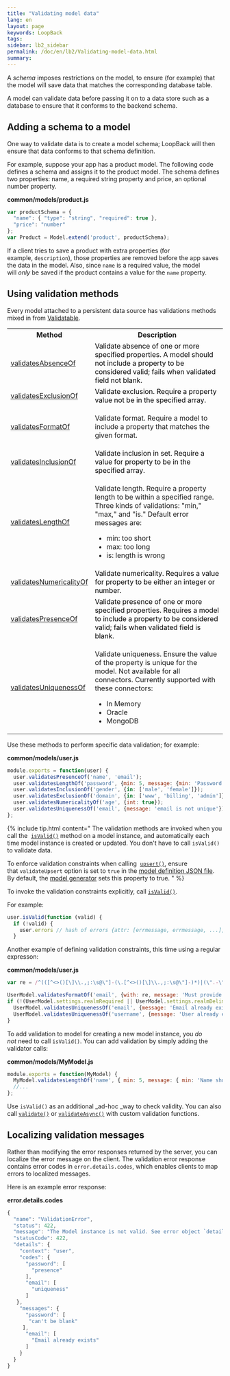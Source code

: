 ```yaml
---
title: "Validating model data"
lang: en
layout: page
keywords: LoopBack
tags:
sidebar: lb2_sidebar
permalink: /doc/en/lb2/Validating-model-data.html
summary:
---
```


A _schema_ imposes restrictions on the model, to ensure (for example) that the model will save data that matches the corresponding database table.

A model can validate data before passing it on to a data store such as a database to ensure that it conforms to the backend schema.

## Adding a schema to a model

One way to validate data is to create a model schema; LoopBack will then ensure that data conforms to that schema definition.

For example, suppose your app has a product model. The following code defines a schema and assigns it to the product model.
The schema defines two properties: name, a required string property and price, an optional number property. 

**common/models/product.js**

```javascript
var productSchema = {
  "name": { "type": "string", "required": true },
  "price": "number"
};
var Product = Model.extend('product', productSchema);
```

If a client tries to save a product with extra properties (for example, `description`), those properties are removed before the app saves the data in the model.
Also, since `name` is a required value, the model will _only_ be saved if the product contains a value for the `name` property.

## Using validation methods

Every model attached to a persistent data source has validations methods mixed in from [Validatable](http://apidocs.strongloop.com/loopback-datasource-juggler/#validatable).

<table>
  <tbody>
    <tr>
      <th>Method</th>
      <th>Description</th>
    </tr>
    <tr>
      <td><a href="https://apidocs.strongloop.com/loopback-datasource-juggler/#validatable-validatesabsenceof" class="external-link" rel="nofollow">validatesAbsenceOf</a></td>
      <td><span style="color: rgb(0,0,0);">Validate absence of one or more specified properties. A model should not include a property to be considered valid; fails when validated field not blank.</span></td>
    </tr>
    <tr>
      <td><a href="https://apidocs.strongloop.com/loopback-datasource-juggler/#validatable-validatesexclusionof" class="external-link" rel="nofollow">validatesExclusionOf</a></td>
      <td><span style="color: rgb(0,0,0);">Validate exclusion. Require a property value not be in the specified array.</span></td>
    </tr>
    <tr>
      <td><a href="https://apidocs.strongloop.com/loopback-datasource-juggler/#validatable-validatesformatof" class="external-link" rel="nofollow">validatesFormatOf</a></td>
      <td>
        <p>Validate format. Require a model to include a property that matches the given format.</p>
      </td>
    </tr>
    <tr>
      <td><a href="https://apidocs.strongloop.com/loopback-datasource-juggler/#validatable-validatesinclusionof" class="external-link" rel="nofollow">validatesInclusionOf</a></td>
      <td><span style="color: rgb(0,0,0);">Validate inclusion in set. Require a value for property to be in the specified array.</span></td>
    </tr>
    <tr>
      <td><a href="https://apidocs.strongloop.com/loopback-datasource-juggler/#validatable-validateslengthof" class="external-link" rel="nofollow">validatesLengthOf</a></td>
      <td>
        <p>Validate length. Require a property length to be within a specified range. Three kinds of validations: "min," "max," and "is." Default error messages are:</p>
        <ul>
          <li>min: too short</li>
          <li>max: too long</li>
          <li>is: length is wrong</li>
        </ul>
      </td>
    </tr>
    <tr>
      <td><a href="https://apidocs.strongloop.com/loopback-datasource-juggler/#validatable-validatesnumericalityof" class="external-link" rel="nofollow">validatesNumericalityOf</a></td>
      <td><span style="color: rgb(0,0,0);">Validate numericality. Requires a value for property to be either an integer or number.</span></td>
    </tr>
    <tr>
      <td><a href="https://apidocs.strongloop.com/loopback-datasource-juggler/#validatable-validatespresenceof" class="external-link" rel="nofollow">validatesPresenceOf</a></td>
      <td><span style="color: rgb(0,0,0);">Validate presence of one or more specified properties. Requires a model to include a property to be considered valid; fails when validated field is blank.</span></td>
    </tr>
    <tr>
      <td><a href="https://apidocs.strongloop.com/loopback-datasource-juggler/#validatable-validatesuniquenessof" class="external-link" rel="nofollow">validatesUniquenessOf</a></td>
      <td>
        <p>Validate uniqueness. Ensure the value of the property is unique for the model. Not available for all connectors. Currently supported with these connectors:</p>
        <ul>
          <li>In Memory</li>
          <li>Oracle</li>
          <li>MongoDB</li>
        </ul>
      </td>
    </tr>
  </tbody>
</table>

Use these methods to perform specific data validation; for example:

**common/models/user.js**

```javascript
module.exports = function(user) {
  user.validatesPresenceOf('name', 'email');
  user.validatesLengthOf('password', {min: 5, message: {min: 'Password is too short'}});
  user.validatesInclusionOf('gender', {in: ['male', 'female']});
  user.validatesExclusionOf('domain', {in: ['www', 'billing', 'admin']});
  user.validatesNumericalityOf('age', {int: true});
  user.validatesUniquenessOf('email', {message: 'email is not unique'});
};
```

{% include tip.html content="
The validation methods are invoked when you call the 
[`isValid()`](http://apidocs.strongloop.com/loopback-datasource-juggler/#validatable-prototype-isvalid) method on a model instance, and automatically each time model instance is created or updated. You don't have to call `isValid()` to validate data.

To enforce validation constraints when calling 
[`upsert()`](http://apidocs.strongloop.com/loopback/#persistedmodel-upsert), ensure that `validateUpsert` option is set to `true` in the [model definition JSON file](Model-definition-JSON-file.html). 
By default, the [model generator](Model-generator.html) sets this property to true.
" %}

To invoke the validation constraints explicitly, call [`isValid()`](http://apidocs.strongloop.com/loopback-datasource-juggler/#validatable-prototype-isvalid).

For example:

```javascript
user.isValid(function (valid) {
  if (!valid) {
    user.errors // hash of errors {attr: [errmessage, errmessage, ...], attr: ...}
  }
```

Another example of defining validation constraints, this time using a regular expresson:

**common/models/user.js**

```javascript
var re = /^(([^<>()[\]\\.,;:\s@\"]-(\.[^<>()[\]\\.,;:\s@\"]-)*)|(\".-\"))@((\[[0-9]{1,3}\.[0-9]{1,3}\.[0-9]{1,3}\.[0-9]{1,3}\])|(([a-zA-Z\-0-9]-\.)-[a-zA-Z]{2,}))$/;

UserModel.validatesFormatOf('email', {with: re, message: 'Must provide a valid email'});
if (!(UserModel.settings.realmRequired || UserModel.settings.realmDelimiter)) {
  UserModel.validatesUniquenessOf('email', {message: 'Email already exists'});
  UserModel.validatesUniquenessOf('username', {message: 'User already exists'});
}
```

To add validation to model for creating a new model instance, you _do not_ need to call `isValid()`.
You can add validation by simply adding the validator calls:

**common/models/MyModel.js**

```javascript
module.exports = function(MyModel) {
  MyModel.validatesLengthOf('name', { min: 5, message: { min: 'Name should be 5- characters' } });
  //...
};
```

Use `isValid()` as an additional _ad-hoc _way to check validity.
You can also call [`validate()`](https://apidocs.strongloop.com/loopback-datasource-juggler/#validatable-validate)
or [`validateAsync()`](https://apidocs.strongloop.com/loopback-datasource-juggler/#validatable-validateasync) with custom validation functions.

## Localizing validation messages

Rather than modifying the error responses returned by the server, you can localize the error message on the client.
The validation error response contains error codes in `error.details.codes`, which enables clients to map errors to localized messages.

Here is an example error response:

**error.details.codes**

```javascript
{
  "name": "ValidationError",
  "status": 422,
  "message": "The Model instance is not valid. See error object `details` property for more info.",
  "statusCode": 422,
  "details": {
    "context": "user",
    "codes": {
      "password": [
        "presence"
      ],
      "email": [
        "uniqueness"
      ]
   },
    "messages": {
      "password": [
       "can't be blank"
     ],
      "email": [
        "Email already exists"
      ]
    }
  }
}
```
